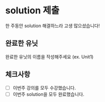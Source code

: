 # solution 제출
한 주동안 solution 해결하느라 고생 많으셨습니다!

## 완료한 유닛
완료한 유닛의 이름을 작성해주세요 (ex. Unit1)


## 체크사항
- [ ] 이번주 강의를 모두 수강했습니다.
- [ ] 이번주 solution을 모두 완료했습니다.
